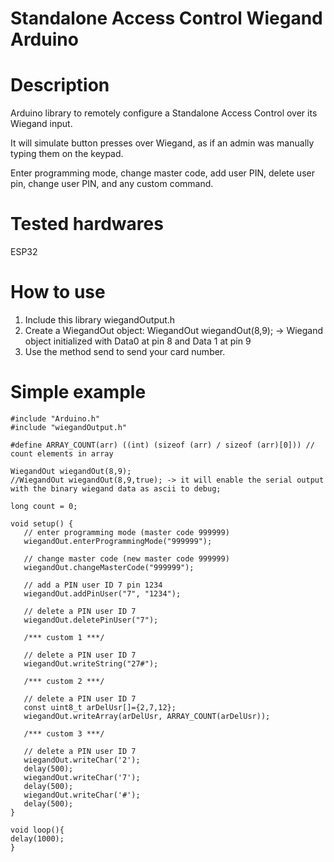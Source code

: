 # Standalone Access Control Wiegand Arduino

# Description

Arduino library to remotely configure a Standalone Access Control over its Wiegand input.

It will simulate button presses over Wiegand, as if an admin was manually typing them on the keypad.

Enter programming mode, change master code, add user PIN, delete user pin, change user PIN, and any custom command.


# Tested hardwares

ESP32

# How to use

1. Include this library wiegandOutput.h
2. Create a WiegandOut object: WiegandOut wiegandOut(8,9);  -> Wiegand object initialized with Data0 at pin 8 and Data 1 at pin 9
3. Use the method send to send your card number.

# Simple example

```
#include "Arduino.h"
#include "wiegandOutput.h"

#define ARRAY_COUNT(arr) ((int) (sizeof (arr) / sizeof (arr)[0])) // count elements in array

WiegandOut wiegandOut(8,9);
//WiegandOut wiegandOut(8,9,true); -> it will enable the serial output with the binary wiegand data as ascii to debug;

long count = 0;

void setup() {
   // enter programming mode (master code 999999)
   wiegandOut.enterProgrammingMode("999999");

   // change master code (new master code 999999)
   wiegandOut.changeMasterCode("999999");

   // add a PIN user ID 7 pin 1234
   wiegandOut.addPinUser("7", "1234");

   // delete a PIN user ID 7
   wiegandOut.deletePinUser("7");

   /*** custom 1 ***/

   // delete a PIN user ID 7
   wiegandOut.writeString("27#");

   /*** custom 2 ***/

   // delete a PIN user ID 7
   const uint8_t arDelUsr[]={2,7,12};
   wiegandOut.writeArray(arDelUsr, ARRAY_COUNT(arDelUsr));

   /*** custom 3 ***/

   // delete a PIN user ID 7
   wiegandOut.writeChar('2');
   delay(500);
   wiegandOut.writeChar('7');
   delay(500);
   wiegandOut.writeChar('#');
   delay(500);
}

void loop(){
delay(1000);
}
```

